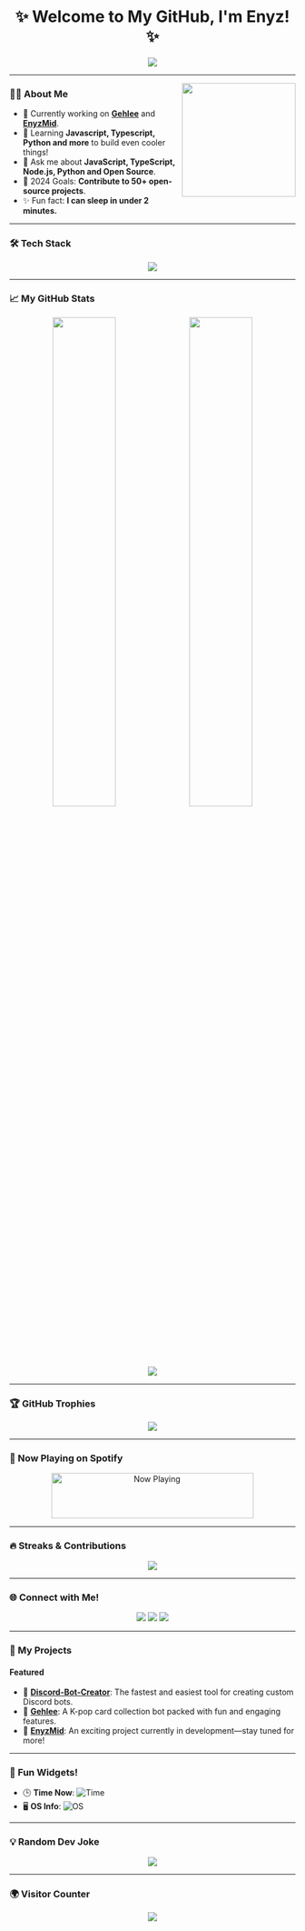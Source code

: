 <h1 align="center">✨ Welcome to My GitHub, I'm Enyz! ✨</h1>

<p align="center">
  <img src="https://readme-typing-svg.herokuapp.com?font=Fira+Code&size=25&duration=4000&color=FFA500&center=true&vCenter=true&width=700&lines=Developer+|+Creator+|+Learner;Discord+Js+Enthusiast;Building+biggest+project+Gehlee!">
</p>

---

<img align="right" src="https://cdn.dribbble.com/users/1162077/screenshots/3848914/programmer.gif" width="200"/>

### 🧑‍💻 About Me
- 🔭 Currently working on **[Gehlee](https://github.com/Enyzelle/Gehlee)** and **[EnyzMid](https://githubcom/Enyzelle/EnyzMid)**.
- 🌱 Learning **Javascript, Typescript, Python and more** to build even cooler things!
- 💬 Ask me about **JavaScript, TypeScript, Node.js, Python and Open Source**.
- 🥅 2024 Goals: **Contribute to 50+ open-source projects**.
- ✨ Fun fact: **I can sleep in under 2 minutes.**

---

### 🛠️ Tech Stack
<p align="center">
  <img src="https://skillicons.dev/icons?i=javascript,typescript,python,nodejs,html,css,git,mongodb,vscode&theme=light" />
</p>

---

### 📈 My GitHub Stats
<p align="center">
  <img width="47%" src="https://github-readme-stats.vercel.app/api?username=Enyzelle&show_icons=true&theme=dracula" />
  <img width="47%" src="https://github-readme-streak-stats.herokuapp.com?user=Enyzelle&theme=dracula" />
</p>
<p align="center">
  <img src="https://github-readme-activity-graph.vercel.app/graph?username=Enyzelle&theme=dracula&bg_color=1a1b27" />
</p>

---

### 🏆 GitHub Trophies
<p align="center">
  <img src="https://github-profile-trophy.vercel.app/?username=Enyzelle&theme=radical&row=2&column=4" />
</p>

---

### 🎵 Now Playing on Spotify
<p align="center">
  <a href="http://localhost:3000/now-playing">
    <img src="http://localhost:3000/now-playing" width="356" height="80" alt="Now Playing">
  </a>
</p>

---

### 🔥 Streaks & Contributions
<p align="center">
  <img src="https://streak-stats.demolab.com/?user=Enyzelle&theme=gruvbox_duo&hide_border=true">
</p>

---

### 🌐 Connect with Me!
<p align="center">
  <a href="mailto:enyz_contact@gmail.com"><img src="https://img.shields.io/badge/Gmail-D14836?style=for-the-badge&logo=gmail&logoColor=white"></a>
  <a href="https://instagram.com/Enyzelle"><img src="https://img.shields.io/badge/Instagram-E4405F?style=for-the-badge&logo=instagram&logoColor=white"></a>
  <a href="https://discord.com/users/1317482100290752604"><img src="https://img.shields.io/badge/Discord-7289DA?style=for-the-badge&logo=discord&logoColor=white"></a>
</p>

---

### 🚀 My Projects
#### Featured
- 🌟 **[Discord-Bot-Creator](https://github.com/Enyzelle/Discord-Bot-Creator)**: The fastest and easiest tool for creating custom Discord bots.
- 🌟 **[Gehlee](https://github.com/Enyzelle/Gehlee)**: A K-pop card collection bot packed with fun and engaging features.
- 🌟 **[EnyzMid](https://github.com/Enyzelle/EnyzMid)**: An exciting project currently in development—stay tuned for more!

---

### 🌟 Fun Widgets!
- 🕒 **Time Now**: ![Time](https://img.shields.io/badge/Time-Manila%20Time-FFA500?style=for-the-badge)
- 🖥️ **OS Info**: ![OS](https://img.shields.io/badge/OS-Windows%2011-blue?style=for-the-badge&logo=windows&logoColor=white)

---

### 💡 Random Dev Joke
<p align="center">
  <img src="https://readme-jokes.vercel.app/api?theme=radical">
</p>

---

### 🌍 Visitor Counter
<p align="center">
  <img src="https://komarev.com/ghpvc/?username=Enyzelle&style=for-the-badge&color=green">
</p>
